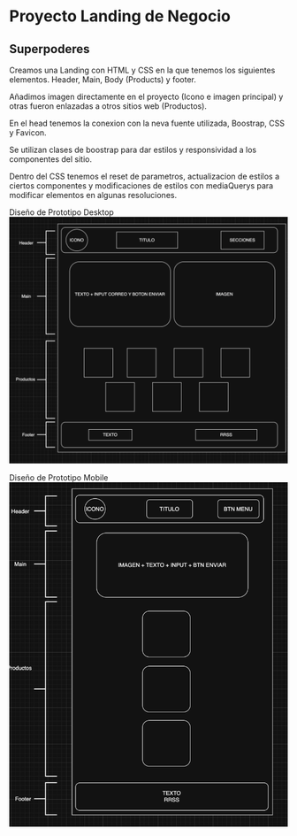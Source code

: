 
# Proyecto Landing de Negocio
## Superpoderes

Creamos una Landing con HTML y CSS en la que tenemos los siguientes elementos.
Header, Main, Body (Products) y footer.

Añadimos imagen directamente en el proyecto (Icono e imagen principal) y otras fueron enlazadas a otros sitios web (Productos).

En el head tenemos la conexion con la neva fuente utilizada, Boostrap, CSS y Favicon.

Se utilizan clases de boostrap para dar estilos y responsividad a los componentes del sitio.

Dentro del CSS tenemos el reset de parametros, actualizacion de estilos a ciertos componentes y modificaciones de estilos con mediaQuerys para modificar elementos en algunas resoluciones.



Diseño de Prototipo Desktop
![alt text](./assets/img/Desktop.png)

Diseño de Prototipo Mobile
![alt text](./assets/img/Mobile.png)
